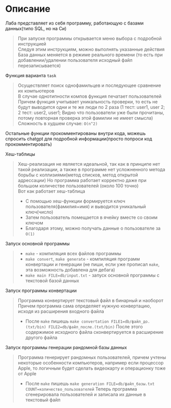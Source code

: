 # Описание

Лаба представляет из себя программу, работающую с базами данных(типо SQL, но на Си)
> При запуске программы открывается меню выбора с подробной инструкцией \
> Следуя этим инструкциям, можно выполнять указанные действия \
> База данных меняется в режиме реального времени (то есть при добавлении/удалении пользователя исходный файл перезаписывается)

Функция варианта `task`
> Осуществляет поиск однофамильцев и последующее сравнение их компьютеров \
> В случае однотипности компов функция печатает пользователей \
> Причем функция учитывает уникальность проверки, то есть не будут выводится одни и те же люди по 2 раза (1 тест: user1, user 2; 2 тест: user2, user1; Видно что пользователи уже были прочитаны, потому повторная проверка этой фамилии не имеет смысла) \
> Сложность в худшем случае: `O(n^2)`

Остальные функции прокомментированы внутри кода, можешь спросить chatgpt для подробной информации(просто попроси код прокомментировать)

Хеш-таблицы
> Хеш-реализация не является идеальной, так как в принципе нет такой реализации, а также в программе нет усложненного метода борьбы с коллизиями(метод списков, метод открытой адрессации)
> Но программа работает корректно даже при большом количестве пользователей (около 100 точно) \
> Вот как работает хеш-таблица
>- С помощью хеш-функции формируется ключ пользователя(фамилия+имя) и выводится уникальный ключ(число)
>- Затем пользователь помещается в ячейку вместе со своим ключом
>- Благодаря этому, можно получать данные о пользователе за `O(1)`

Запуск основной программы
>- `make` - компиляция всех файлов программы
>- `make convert`, `make generate` - компиляция программ конвертации и генерации (не пиши, если уже прописал `make`, эта возможность добавлена для дебага)
>- `make main FILE=db/input.txt` - запуск основной программы с текстовой базой данных

Запуск программы конвертации
> Программа конвертирует текстовый файл в бинарный и наоборот \
> Причем программа сама определяет нужную конвертацию, исходя из расширения входного файла
>- После `make` пишешь `make convertation FILE1=db/файл_до.(txt/bin) FILE2=db/файл_после.(txt/bin)`
> После этого содержимое исходного файла сконвертируется в расширение другого файла

Запуск программы генерации рандомной базы данных
> Программа генерирует рандомных пользователей, причем учтены некоторые особенности компьютеров, например если процессор Apple, то логичным будет сделать видеокарту и операционку тоже от Apple
>- После `make` пишешь `make generation FILE=db/файл_базы.txt COUNT=количество_пользователей`
> Теперь программа сгенерировала пользователей и записала их данные в текстовый файл